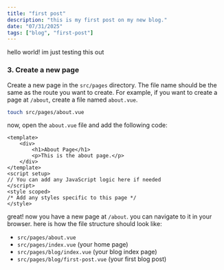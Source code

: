 ```yaml
---
title: "first post"
description: "this is my first post on my new blog."
date: "07/31/2025"
tags: ["blog", "first-post"]
---
```


hello world! im just testing this out

### 3. Create a new page

Create a new page in the `src/pages` directory. The file name should be the same as the route you want to create. For example, if you want to create a page at `/about`, create a file named `about.vue`.

```bash
touch src/pages/about.vue
```

now, open the `about.vue` file and add the following code:

```vue
<template>
	<div>
		<h1>About Page</h1>
		<p>This is the about page.</p>
	</div>
</template>
<script setup>
// You can add any JavaScript logic here if needed
</script>
<style scoped>
/* Add any styles specific to this page */
</style>
```

great! now you have a new page at `/about`. you can navigate to it in your browser.
here is how the file structure should look like:

- `src/pages/about.vue`
- `src/pages/index.vue` (your home page)
- `src/pages/blog/index.vue` (your blog index page)
- `src/pages/blog/first-post.vue` (your first blog post)
